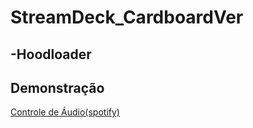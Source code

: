 # StreamDeck_CardboardVer

-Hoodloader
-

## Demonstração
[Controle de Áudio(spotify)](https://www.youtube.com/watch?v=n40tGe1blTc)
